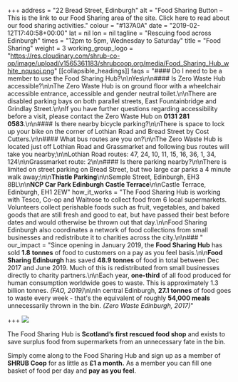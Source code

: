 +++
address = "22 Bread Street, Edinburgh"
alt = "Food Sharing Button – This is the link to our Food Sharing area of the site. Click here to read about our food sharing activities."
colour = "#137A0A"
date = "2019-02-12T17:40:58+00:00"
lat = nil
lon = nil
tagline = "Rescuing food across Edinburgh"
times = "12pm to 5pm, Wednesday to Saturday"
title = "Food Sharing"
weight = 3
working_group_logo = "https://res.cloudinary.com/shrub-co-op/image/upload/v1565361183/shrubcoop.org/media/Food_Sharing_Hub_white_nqusoi.png"
[[collapsible_headings]]
faqs = "#### Do I need to be a member to use the Food Sharing Hub?\n\nYes\n\n#### Is Zero Waste Hub accessible?\n\nThe Zero Waste Hub is on ground floor with a wheelchair accessible entrance, accessible and gender neutral toilet.\n\nThere are disabled parking bays on both parallel streets, East Fountainbridge and Grindlay Street.\n\nIf you have further questions regarding accessibility before a visit, please contact the Zero Waste Hub on **0131 281 0583**.\n\n#### Is there nearby bicycle parking?\n\nThere is space to lock up your bike on the corner of Lothian Road and Bread Street by Cost Cutters.\n\n#### What bus routes are you on?\n\nThe Zero Waste Hub is located just off Lothian Road and Grassmarket and following bus routes will take you nearby;\n\nLothian Road routes: 47, 24, 10, 11, 15, 16, 36, 1, 34, 124\n\nGrassmarket route: 2\n\n#### Is there parking nearby?\n\nThere is limited on street parking on Bread Street, but two large car parks a 4 minute walk away;\n\n**Thistle Parking**\n\nSemple Street, Edinburgh, EH3 8BL\n\n**NCP Car Park Edinburgh Castle Terrace**\n\nCastle Terrace, Edinburgh, EH1 2EW"
how_it_works = "The Food Sharing Hub is working with Tesco, Co-op and Waitrose to collect food from 6 local supermarkets. Volunteers collect perishable foods such as fruit, vegetables, and baked goods that are still fresh and good to eat, but have passed their best before dates and would otherwise be thrown out that day.\n\nFood Sharing Edinburgh also coordinates a network of food collections from small businesses and redistribute it to charities across the city.\n\n### "
our_impact = "Since opening in January 2019, the **Food Sharing Hub** has sold **1.8** **tonnes** of food to customers on a pay as you feel basis.\n\n**Food Sharing Edinburgh** has saved **48.9 tonnes** of food in total between Dec 2017 and June 2019. Much of this is redistributed from small businesses directly to charity partners.\n\nEach year, **one-third** of all food produced for human consumption worldwide goes to waste. This is approximately 1.3 billion tonnes. _(FAO, 2019)_\n\nIn central Edinburgh, **27.1 tonnes** of food goes to waste every week - that's the equivalent of roughly **54,000 meals** unnecessarily thrown in the bin. _(Zero Waste Edinburgh, 2017)_"

+++
![](https://res.cloudinary.com/shrub-co-op/image/upload/v1565364027/shrubcoop.org/media/food_sharing_hub_page_itwn4i.png)

The Food Sharing Hub is **Scotland’s first rescued food shop** and exists to save surplus food from supermarkets from an unnecessary fate in the bin.

Simply come along to the Food Sharing Hub and sign up as a member of **SHRUB Coop** for as little as **£1 a month.** As a member you can fill one basket of food per day and **pay as you feel**.